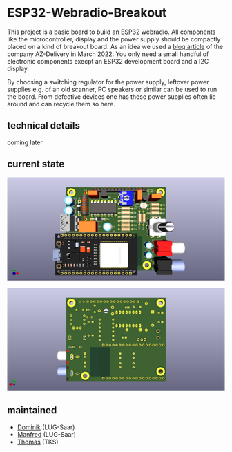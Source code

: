 # ESP32-Webradio-Breakout

This project is a basic board to build an ESP32 webradio. All components like the microcontroller, 
display and the power supply should be compactly placed on a kind of breakout board. As an idea we used a
[blog article](https://www.az-delivery.de/blogs/azdelivery-blog-fur-arduino-und-raspberry-pi/internet-radio-mit-dem-esp32) 
of the company AZ-Delivery in March 2022. You only need a small handful of electronic components execpt 
an ESP32 development board and a I2C display.

By choosing a switching regulator for the power supply, leftover power supplies e.g. of an old scanner, 
PC speakers or similar can be used to run the board. From defective devices one has these power supplies
often lie around and can recycle them so here.

## technical details

coming later

## current state


![ESP32-Webradio-Breakout-top.png](./ESP32-Webradio-Breakout-top.png)

![ESP32-Webradio-Breakout-bottom.png](./ESP32-Webradio-Breakout-bottom.png)



## maintained

- [Dominik](mailto:dominik@lug-saar.de) (LUG-Saar)
- [Manfred](mailto:mancas@lug-saar.de) (LUG-Saar)
- [Thomas](mailto:mase@setho.org) (TKS)
